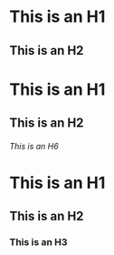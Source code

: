 This is an H1
=============

This is an H2
-------------

# This is an H1

## This is an H2

###### This is an H6


# This is an H1 #

## This is an H2 ##

### This is an H3 ######